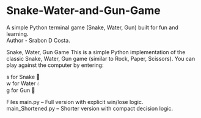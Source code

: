# Snake-Water-and-Gun-Game
A simple Python terminal game (Snake, Water, Gun) built for fun and learning.
<br>
Author - Srabon D Costa.

Snake, Water, Gun Game
This is a simple Python implementation of the classic Snake, Water, Gun game (similar to Rock, Paper, Scissors).
You can play against the computer by entering:

s for Snake 🐍
<br>
w for Water 💧
<br>
g for Gun 🔫

Files
main.py – Full version with explicit win/lose logic.
<br>
main_Shortened.py – Shorter version with compact decision logic.
